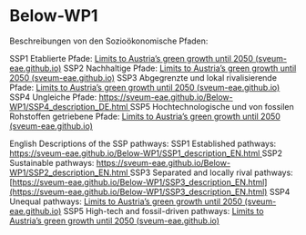 # Below-WP1
Beschreibungen von den Sozioökonomische Pfaden:

SSP1 Etablierte Pfade: [Limits to Austria’s green growth until 2050 (sveum-eae.github.io)](https://sveum-eae.github.io/Below-WP1/SSP1_description_DE.html)
SSP2 Nachhaltige Pfade: [Limits to Austria’s green growth until 2050 (sveum-eae.github.io)](https://sveum-eae.github.io/Below-WP1/SSP2_description_DE.html)
SSP3 Abgegrenzte und lokal rivalisierende Pfade: [Limits to Austria’s green growth until 2050 (sveum-eae.github.io)](https://sveum-eae.github.io/Below-WP1/SSP3_description_DE.html)
SSP4 Ungleiche Pfade: [https://sveum-eae.github.io/Below-WP1/SSP4_description_DE.html ](https://sveum-eae.github.io/Below-WP1/SSP4_description_DE.html)
SSP5 Hochtechnologische und von fossilen Rohstoffen getriebene Pfade: [Limits to Austria’s green growth until 2050 (sveum-eae.github.io)](https://sveum-eae.github.io/Below-WP1/SSP5_description_DE.html)


English
Descriptions of the SSP pathways:
SSP1 Established pathways: [https://sveum-eae.github.io/Below-WP1/SSP1_description_EN.html ](https://sveum-eae.github.io/Below-WP1/SSP1_description_EN.html)
SSP2 Sustainable pathways: [https://sveum-eae.github.io/Below-WP1/SSP2_description_EN.html ](https://sveum-eae.github.io/Below-WP1/SSP2_description_EN.html)
SSP3 Separated and locally rival pathways: [https://sveum-eae.github.io/Below-WP1/SSP3_description_EN.html](https://sveum-eae.github.io/Below-WP1/SSP3_description_EN.html) 
SSP4 Unequal pathways: [Limits to Austria’s green growth until 2050 (sveum-eae.github.io)](https://sveum-eae.github.io/Below-WP1/SSP4_description_EN.html)
SSP5 High-tech and fossil-driven pathways: [Limits to Austria’s green growth until 2050 (sveum-eae.github.io)](https://sveum-eae.github.io/Below-WP1/SSP5_description_EN.html)
